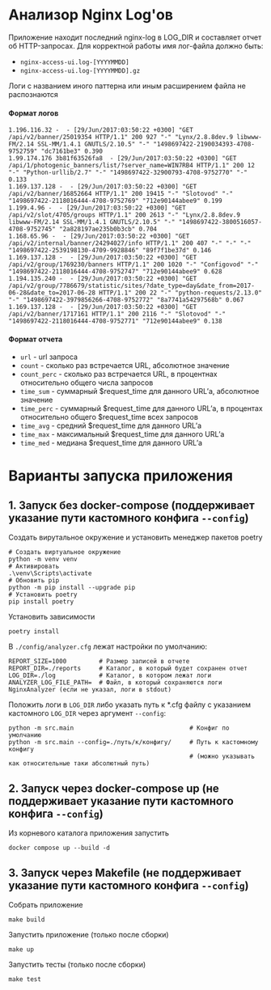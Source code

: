 # Анализор Nginx Log'ов

Приложение находит последний nginx-log в LOG_DIR и составляет отчет об HTTP-запросах.
Для корректной работы имя лог-файла должно быть:
- `nginx-access-ui.log-[YYYYMMDD]`
- `nginx-access-ui.log-[YYYYMMDD].gz`

Логи с названием иного паттерна или иным расширением файла не распознаются

#### Формат логов
```
1.196.116.32 -  - [29/Jun/2017:03:50:22 +0300] "GET /api/v2/banner/25019354 HTTP/1.1" 200 927 "-" "Lynx/2.8.8dev.9 libwww-FM/2.14 SSL-MM/1.4.1 GNUTLS/2.10.5" "-" "1498697422-2190034393-4708-9752759" "dc7161be3" 0.390
1.99.174.176 3b81f63526fa8  - [29/Jun/2017:03:50:22 +0300] "GET /api/1/photogenic_banners/list/?server_name=WIN7RB4 HTTP/1.1" 200 12 "-" "Python-urllib/2.7" "-" "1498697422-32900793-4708-9752770" "-" 0.133
1.169.137.128 -  - [29/Jun/2017:03:50:22 +0300] "GET /api/v2/banner/16852664 HTTP/1.1" 200 19415 "-" "Slotovod" "-" "1498697422-2118016444-4708-9752769" "712e90144abee9" 0.199
1.199.4.96 -  - [29/Jun/2017:03:50:22 +0300] "GET /api/v2/slot/4705/groups HTTP/1.1" 200 2613 "-" "Lynx/2.8.8dev.9 libwww-FM/2.14 SSL-MM/1.4.1 GNUTLS/2.10.5" "-" "1498697422-3800516057-4708-9752745" "2a828197ae235b0b3cb" 0.704
1.168.65.96 -  - [29/Jun/2017:03:50:22 +0300] "GET /api/v2/internal/banner/24294027/info HTTP/1.1" 200 407 "-" "-" "-" "1498697422-2539198130-4709-9928846" "89f7f1be37d" 0.146
1.169.137.128 -  - [29/Jun/2017:03:50:22 +0300] "GET /api/v2/group/1769230/banners HTTP/1.1" 200 1020 "-" "Configovod" "-" "1498697422-2118016444-4708-9752747" "712e90144abee9" 0.628
1.194.135.240 -  - [29/Jun/2017:03:50:22 +0300] "GET /api/v2/group/7786679/statistic/sites/?date_type=day&date_from=2017-06-28&date_to=2017-06-28 HTTP/1.1" 200 22 "-" "python-requests/2.13.0" "-" "1498697422-3979856266-4708-9752772" "8a7741a54297568b" 0.067
1.169.137.128 -  - [29/Jun/2017:03:50:22 +0300] "GET /api/v2/banner/1717161 HTTP/1.1" 200 2116 "-" "Slotovod" "-" "1498697422-2118016444-4708-9752771" "712e90144abee9" 0.138
```

#### Формат отчета
- `url` - url запроса
- `count` - сколько раз встречается URL, абсолютное значение
- `count_perc` - сколько раз встречается URL, в процентнах относительно общего числа запросов
- `time_sum` - суммарный $request_time для данного URL’а, абсолютное значение
- `time_perc` - суммарный $request_time для данного URL’а, в процентах относительно общего $request_time всех запросов
- `time_avg` - средний $request_time для данного URL’а
- `time_max` - максимальный $request_time для данного URL’а
- `time_med` - медиана $request_time для данного URL’а

# Варианты запуска приложения

## 1. Запуск без docker-compose (поддерживает указание пути кастомного конфига `--config`)

Создать вирутальное окружение и установить менеджер пакетов poetry
```shell
# Создать виртуальное окружение
python -m venv venv
# Активировать
.\venv\Scripts\activate
# Обновить pip
python -m pip install --upgrade pip
# Установить poetry
pip install poetry
```

Установить зависимости
```shell
poetry install
```

В `./config/analyzer.cfg` лежат настройки по умолчанию:
```
REPORT_SIZE=1000         # Размер записей в отчете
REPORT_DIR=./reports     # Каталог, в который будет сохранен отчет
LOG_DIR=./log            # Каталог, в котором лежат логи
ANALYZER_LOG_FILE_PATH=  # Файл, в который сохраняются логи NginxAnalyzer (если не указал, логи в stdout)
```

Положить логи в `LOG_DIR` либо указать путь к *.cfg файлу с указанием кастомного `LOG_DIR` через аргумент `--config`:
```shell
python -m src.main                                # Конфиг по умолчанию
python -m src.main --config=./путь/к/конфигу/     # Путь к кастомному конфигу
                                                  # (можно указывать как относительные таки абсолютный путь)
```

## 2. Запуск через docker-compose up (не поддерживает указание пути кастомного конфига `--config`)
Из корневого каталога приложения запустить
```shell
docker compose up --build -d
```

## 3. Запуск через Makefile (не поддерживает указание пути кастомного конфига `--config`)
Собрать приложение
```shell
make build
```

Запустить приложение (только после сборки)
```shell
make up
```

Запустить тесты (только после сборки)
```shell
make test
```
